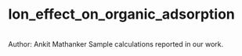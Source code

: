 # Ion_effect_on_organic_adsorption
<br>
Author: Ankit Mathanker
Sample calculations reported in our work.
